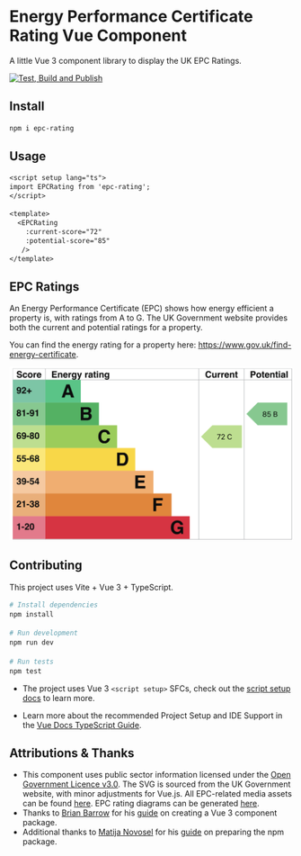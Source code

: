 # Energy Performance Certificate Rating Vue Component

A little Vue 3 component library to display the UK EPC Ratings.

[![Test, Build and Publish](https://github.com/gemmadlou/epc-rating/actions/workflows/build.yml/badge.svg)](https://github.com/gemmadlou/epc-rating/actions/workflows/build.yml)

## Install

```bash
npm i epc-rating
```

## Usage

```vue
<script setup lang="ts">
import EPCRating from 'epc-rating';
</script>

<template>
  <EPCRating 
    :current-score="72" 
    :potential-score="85" 
   />
</template>
```

## EPC Ratings

An Energy Performance Certificate (EPC) shows how energy efficient a property is, with ratings from A to G. The UK Government website provides both the current and potential ratings for a property.

You can find the energy rating for a property here: https://www.gov.uk/find-energy-certificate.

![energy-performance-rating](./src/assets/epc-example.png)

## Contributing

This project uses Vite + Vue 3 + TypeScript.

```bash
# Install dependencies
npm install

# Run development
npm run dev

# Run tests
npm test
```


- The project uses Vue 3 `<script setup>` SFCs, check out the [script setup docs](https://v3.vuejs.org/api/sfc-script-setup.html#sfc-script-setup) to learn more.

- Learn more about the recommended Project Setup and IDE Support in the [Vue Docs TypeScript Guide](https://vuejs.org/guide/typescript/overview.html#project-setup).

## Attributions & Thanks

- This component uses public sector information licensed under the [Open Government Licence v3.0](https://www.nationalarchives.gov.uk/doc/open-government-licence/version/3/). The SVG is sourced from the UK Government website, with minor adjustments for Vue.js. All EPC-related media assets can be found [here](https://assets.publishing.service.gov.uk/media/5a748d20ed915d0e8bf19346/1790388.pdf). EPC rating diagrams can be generated [here](https://find-energy-certificate.service.gov.uk).
- Thanks to [Brian Barrow](https://x.com/the_brianb) for his [guide](https://www.freecodecamp.org/news/how-to-create-and-publish-a-vue-component-library-update/) on creating a Vue 3 component package.
- Additional thanks to [Matija Novosel](https://www.linkedin.com/in/matijanovosel/) for his [guide](https://www.matijanovosel.com/blog/making-and-publishing-components-with-vue-3-and-vite) on preparing the npm package.
